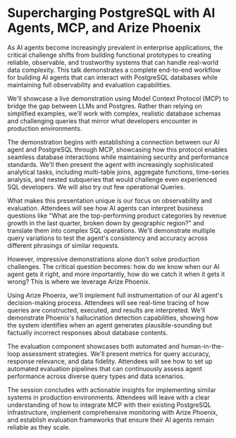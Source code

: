 # Supercharging PostgreSQL with AI Agents, MCP, and Arize Phoenix


As AI agents become increasingly prevalent in enterprise applications, the critical challenge shifts from building functional prototypes to creating reliable, observable, and trustworthy systems that can handle real-world data complexity. 
This talk demonstrates a complete end-to-end workflow for building AI agents that can interact with PostgreSQL databases while maintaining full observability and evaluation capabilities.

We'll showcase a live demonstration using Model Context Protocol (MCP) to bridge the gap between LLMs and Postgres. Rather than relying on simplified examples, we'll work with complex, realistic database schemas and challenging queries that mirror what developers encounter in production environments.

The demonstration begins with establishing a connection between our AI agent and PostgreSQL through MCP, showcasing how this protocol enables seamless database interactions while maintaining security and performance standards. We'll then present the agent with increasingly sophisticated analytical tasks, including multi-table joins, aggregate functions, time-series analysis, and nested subqueries that would challenge even experienced SQL developers. We will also try out few operational Queries. 

What makes this presentation unique is our focus on observability and evaluation. Attendees will see how AI agents can interpret business questions like "What are the top-performing product categories by revenue growth in the last quarter, broken down by geographic region?" and translate them into complex SQL operations. We'll demonstrate multiple query variations to test the agent's consistency and accuracy across different phrasings of similar requests.

However, impressive demonstrations alone don't solve production challenges. The critical question becomes: how do we know when our AI agent gets it right, and more importantly, how do we catch it when it gets it wrong? This is where we leverage Arize Phoenix.

Using Arize Phoenix, we'll implement full instrumentation of our AI agent's decision-making process. Attendees will see real-time tracing of how queries are constructed, executed, and results are interpreted. We'll demonstrate Phoenix's hallucination detection capabilities, showing how the system identifies when an agent generates plausible-sounding but factually incorrect responses about database contents.

The evaluation component showcases both automated and human-in-the-loop assessment strategies. We'll present metrics for query accuracy, response relevance, and data fidelity. Attendees will see how to set up automated evaluation pipelines that can continuously assess agent performance across diverse query types and data scenarios.

The session concludes with actionable insights for implementing similar systems in production environments. Attendees will leave with a clear understanding of how to integrate MCP with their existing PostgreSQL infrastructure, implement comprehensive monitoring with Arize Phoenix, and establish evaluation frameworks that ensure their AI agents remain reliable as they scale.

